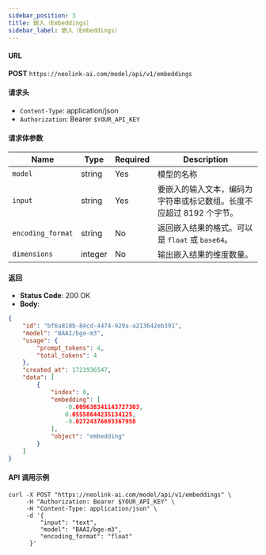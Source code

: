 ```yaml
---
sidebar_position: 3
title: 嵌入（Embeddings）
sidebar_label: 嵌入（Embeddings）
---
```


#### URL

**POST** `https://neolink-ai.com/model/api/v1/embeddings`

#### 请求头

- `Content-Type`: application/json
- `Authorization`: Bearer `$YOUR_API_KEY`

#### 请求体参数

| Name          | Type    | Required | Description                              |
|---------------|---------|----------|------------------------------------------|
| `model`       | string  | Yes      | 模型的名称              |
| `input`       | string   | Yes      | 要嵌入的输入文本，编码为字符串或标记数组。长度不应超过 8192 个字节。   |
| `encoding_format`  | string | No       | 返回嵌入结果的格式。可以是 `float` 或 `base64`。|
| `dimensions` | integer   | No       | 输出嵌入结果的维度数量。            |


#### 返回

- **Status Code**: 200 OK
- **Body**:

```json
{
    "id": "bf6a810b-84cd-4474-929a-a213642eb391",
    "model": "BAAI/bge-m3",
    "usage": {
        "prompt_tokens": 4,
        "total_tokens": 4
    },
    "created_at": 1721936547,
    "data": [
        {
            "index": 0,
            "embedding": [
                -0.009638341143727303,
                0.05558644235134125,
                -0.02724376693367958
            ],
            "object": "embedding"
        }
    ]
}

```

#### API 调用示例

```curl
curl -X POST "https://neolink-ai.com/model/api/v1/embeddings" \
     -H "Authorization: Bearer $YOUR_API_KEY" \
     -H "Content-Type: application/json" \
     -d '{
         "input": "text",
         "model": "BAAI/bge-m3",
         "encoding_format": "float"
      }'
```
